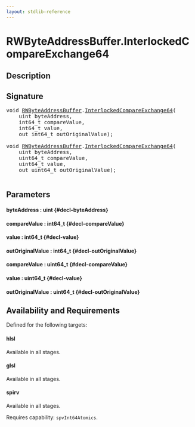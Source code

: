 ```yaml
---
layout: stdlib-reference
---
```


# RWByteAddressBuffer\.InterlockedCompareExchange64

## Description





## Signature 

<pre>
void <a href="/stdlib-reference/types/RWByteAddressBuffer/index" class="code_type">RWByteAddressBuffer</a>.<a href="/stdlib-reference/types/RWByteAddressBuffer/InterlockedCompareExchange64">InterlockedCompareExchange64</a>(
    uint <span class='code_param'>byteAddress</span>,
    int64_t <span class='code_param'>compareValue</span>,
    int64_t <span class='code_param'>value</span>,
    out int64_t <span class='code_param'>outOriginalValue</span>);

void <a href="/stdlib-reference/types/RWByteAddressBuffer/index" class="code_type">RWByteAddressBuffer</a>.<a href="/stdlib-reference/types/RWByteAddressBuffer/InterlockedCompareExchange64">InterlockedCompareExchange64</a>(
    uint <span class='code_param'>byteAddress</span>,
    uint64_t <span class='code_param'>compareValue</span>,
    uint64_t <span class='code_param'>value</span>,
    out uint64_t <span class='code_param'>outOriginalValue</span>);

</pre>

## Parameters

#### byteAddress  : uint {#decl-byteAddress}
#### compareValue  : int64\_t {#decl-compareValue}
#### value  : int64\_t {#decl-value}
#### outOriginalValue  : int64\_t {#decl-outOriginalValue}
#### compareValue  : uint64\_t {#decl-compareValue}
#### value  : uint64\_t {#decl-value}
#### outOriginalValue  : uint64\_t {#decl-outOriginalValue}

## Availability and Requirements

Defined for the following targets:

#### hlsl
Available in all stages.

#### glsl
Available in all stages.

#### spirv
Available in all stages.

Requires capability: `spvInt64Atomics`.


